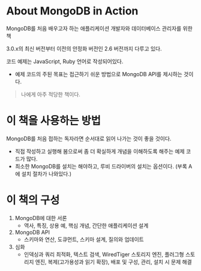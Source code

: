 # About MongoDB in Action

MongoDB를 처음 배우고자 하는 애플리케이션 개발자와 데이터베이스 관리자를 위한 책

  
3.0.x의 최신 버전부터 이전의 안정화 버전인 2.6 버전까지 다루고 있다.


코드 예제는 JavaScript, Ruby 언어로 작성되어있다.
- 예제 코드의 주된 목표는 접근하기 쉬운 방법으로 MongoDB API를 제시하는 것이다.



> 나에게 아주 적당한 책이다.

# 이 책을 사용하는 방법

MongoDB를 처음 접하는 독자라면 순서대로 읽어 나가는 것이 좋을 것이다.  
- 직접 작성하고 실행해 봄으로써 좀 더 확실하게 개념을 이해하도록 해주는 예제 코드가 많다.
- 최소한 MongoDB를 설치는 해야하고, 루비 드라이버의 설치는 옵션이다. (부록 A에 설치 절차가 나와있다.)

# 이 책의 구성
1. MongoDB에 대한 서론
   - 역사, 특징, 상용 예, 핵심 개념, 간단한 애플리케이션 설계
2. MongoDB API
   - 스키마와 연산, 도큐먼트, 스키마 설계, 질의와 업데이트
3. 심화
   - 인덱싱과 쿼리 최적화, 텍스트 검색, WiredTiger 스토리지 엔진, 플러그형 스토리지 엔진, 복제(고가용성과 읽기 확장), 배포 및 구성, 관리, 설치 시 문제 해결